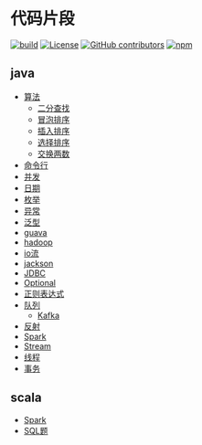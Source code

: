 # 代码片段

[![build](https://github.com/Anduin2017/HowToCook/actions/workflows/build.yml/badge.svg)](https://github.com/Anduin2017/HowToCook/actions/workflows/build.yml)
[![License](https://img.shields.io/github/license/Anduin2017/HowToCook)](./LICENSE)
[![GitHub contributors](https://img.shields.io/github/contributors/Anduin2017/HowToCook)](https://github.com/Anduin2017/HowToCook/graphs/contributors)
[![npm](https://img.shields.io/npm/v/how-to-cook)](https://www.npmjs.com/package/how-to-cook)

## java

- [算法](./java/algorithm)
    - [二分查找](./java/algorithm/BinSearch.java)
    - [冒泡排序](./java/algorithm/BubbleSort.java)
    - [插入排序](./java/algorithm/InsertSort.java)
    - [选择排序](./java/algorithm/SelectSort.java)
    - [交换两数](./java/algorithm/Swap.java)
- [命令行](./java/command)
- [并发](./java/concurrent)
- [日期](./java/date)
- [枚举](./java/enums)
- [异常](./java/exception)
- [泛型](./java/generic)
- [guava](./java/guava)
- [hadoop](./java/hadoop)
- [io流](./java/io)
- [jackson](./java/jackson)
- [JDBC](./java/jdbc)
- [Optional](./java/optional)
- [正则表达式](./java/pattern)
- [队列](./java/queue)
    - [Kafka](./java/queue/kafka)
- [反射](./java/reflex)
- [Spark](./java/spark)
- [Stream](./java/stream)
- [线程](./java/thread)
- [事务](./java/transaction)

## scala

- [Spark](./scala/spark)
- [SQL题](./scala/sql)



